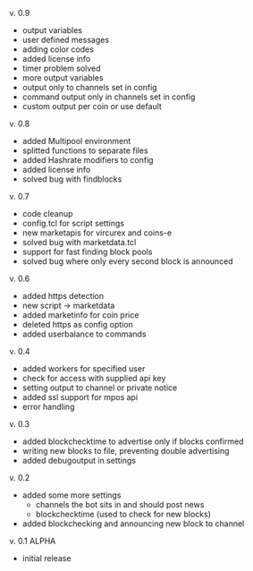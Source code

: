 v. 0.9

* output variables
* user defined messages
* adding color codes
* added license info
* timer problem solved
* more output variables
* output only to channels set in config
* command output only in channels set in config
* custom output per coin or use default

v. 0.8

* added Multipool environment
* splitted functions to separate files
* added Hashrate modifiers to config
* added license info
* solved bug with findblocks

v. 0.7

* code cleanup
* config.tcl for script settings
* new marketapis for vircurex and coins-e
* solved bug with marketdata.tcl
* support for fast finding block pools
* solved bug where only every second block is announced

v. 0.6

* added https detection
* new script -> marketdata
* added marketinfo for coin price
* deleted https as config option
* added userbalance to commands

v. 0.4

* added workers for specified user
* check for access with supplied api key
* setting output to channel or private notice
* added ssl support for mpos api
* error handling

v. 0.3

* added blockchecktime to advertise only if blocks confirmed
* writing new blocks to file, preventing double advertising
* added debugoutput in settings

v. 0.2

* added some more settings
  - channels the bot sits in and should post news
  - blockchecktime (used to check for new blocks)
* added blockchecking and announcing new block to channel

v. 0.1 ALPHA

* initial release
